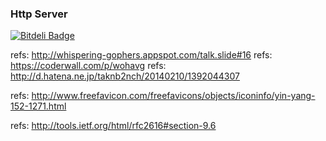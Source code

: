 ### Http Server


[![Bitdeli Badge](https://d2weczhvl823v0.cloudfront.net/letusfly85/my-golang-httpserver/trend.png)](https://bitdeli.com/free "Bitdeli Badge")

 refs: http://whispering-gophers.appspot.com/talk.slide#16
 refs: https://coderwall.com/p/wohavg
 refs: http://d.hatena.ne.jp/taknb2nch/20140210/1392044307
 
 refs: http://www.freefavicon.com/freefavicons/objects/iconinfo/yin-yang-152-1271.html
 
 refs: http://tools.ietf.org/html/rfc2616#section-9.6
